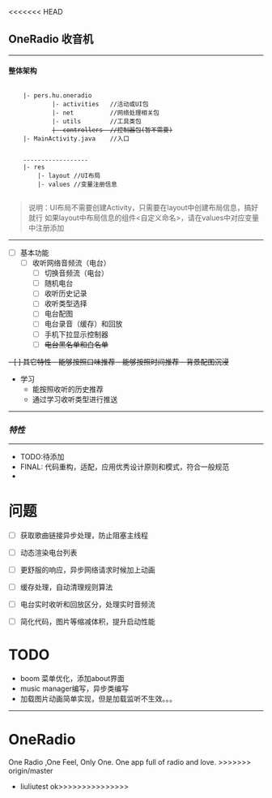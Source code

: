<<<<<<< HEAD
## OneRadio 收音机

---
#### 整体架构

<pre><code class="java">
    |- pers.hu.oneradio
            |- activities   //活动或UI包
            |- net          //网络处理相关包
            |- utils        //工具类包
            <s>|- controllers  //控制器包(暂不需要)</s>
    |- MainActivity.java    //入口


    ------------------
    |- res
        |- layout //UI布局
        |- values //变量注册信息

</code></pre>
> 说明：UI布局不需要创建Activity，只需要在layout中创建布局信息，搞好就行
> 如果layout中布局信息的组件<自定义命名>，请在values中对应变量中注册添加


---

- [ ] 基本功能
  - [ ] 收听网络音频流（电台）
    - [ ] 切换音频流（电台）
    - [ ] 随机电台
    - [ ] 收听历史记录
    - [ ] 收听类型选择
    - [ ] 电台配图
    - [ ] 电台录音（缓存）和回放
    - [ ] 手机下拉显示控制器
    - [ ] ~~电台黑名单和白名单~~

<s>
  - [ ] 其它特性
  - 能够按照口味推荐
  - 能够按照时间推荐
  - 背景配图沉浸
</s>

- 学习
  - 能按照收听的历史推荐
  - 通过学习收听类型进行推送


---

### ***特性***
---
- TODO:待添加
- FINAL: 代码重构，适配，应用优秀设计原则和模式，符合一般规范
- 


# 问题
- [ ] 获取歌曲链接异步处理，防止阻塞主线程
- [ ] 动态渲染电台列表
- [ ] 更舒服的响应，异步网络请求时候加上动画
- [ ] 缓存处理，自动清理规则算法
- [ ] 电台实时收听和回放区分，处理实时音频流
- [ ] 简化代码，图片等缩减体积，提升启动性能


# TODO
- boom 菜单优化，添加about界面
- music manager编写，异步类编写
- 加载图片动画简单实现，但是加载监听不生效。。。

---
# OneRadio
One Radio ,One Feel, Only One.   One app full of radio and love.
\>>>>>>> origin/master
- liuliutest  ok>>>>>>>>>>>>>>>

